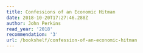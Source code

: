 ```yaml
---
title: Confessions of an Economic Hitman
date: 2018-10-20T17:27:46.288Z
author: John Perkins
read_year: '2018'
recommendation: '3'
url: /bookshelf/confession-of-an-economic-hitman
---
```


